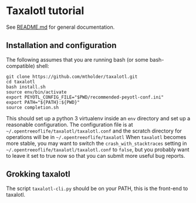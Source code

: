 # Taxalotl tutorial
See [README.md](./README.md) for general documentation.

## Installation and configuration
The following assumes that you are running bash (or some bash-compatible) shell:

    git clone https://github.com/mtholder/taxalotl.git
    cd taxalotl
    bash install.sh
    source env/bin/activate
    export PEYOTL_CONFIG_FILE="$PWD/recommended-peyotl-conf.ini"
    export PATH="${PATH}:${PWD}"
    source completion.sh

This should set up a python 3 virtualenv inside an `env` directory
and set up a reasonable configuration.
The configuration file is at `~/.opentreeoflife/taxalotl/taxalotl.conf` and
the scratch directory for operations will be in `~/.opentreeoflife/taxalotl`
When `taxalotl` becomes more stable, you may want to switch 
the `crash_with_stacktraces` setting in `~/.opentreeoflife/taxalotl/taxalotl.conf`
to `false`, but you probably want to leave it set to true now so that you can
submit more useful bug reports.

## Grokking taxalotl
The script `taxalotl-cli.py` should be on your PATH, this is the front-end to taxalotl.